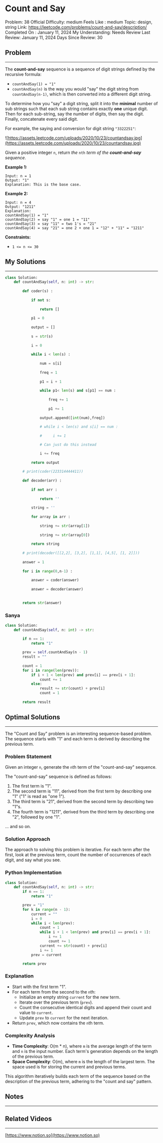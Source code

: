 # Count and Say

Problem: 38
Official Difficulty: medium
Feels Like : medium
Topic: design, string
Link: https://leetcode.com/problems/count-and-say/description/
Completed On : January 11, 2024
My Understanding: Needs Review
Last Review: January 11, 2024
Days Since Review: 30

## Problem

---

The **count-and-say** sequence is a sequence of digit strings defined by the recursive formula:

- `countAndSay(1) = "1"`
- `countAndSay(n)` is the way you would "say" the digit string from `countAndSay(n-1)`, which is then converted into a different digit string.

To determine how you "say" a digit string, split it into the **minimal** number of sub strings such that each sub string contains exactly **one** unique digit. Then for each sub-string, say the number of digits, then say the digit. Finally, concatenate every said digit.

For example, the saying and conversion for digit string `"3322251"`:

![https://assets.leetcode.com/uploads/2020/10/23/countandsay.jpg](https://assets.leetcode.com/uploads/2020/10/23/countandsay.jpg)

Given a positive integer `n`, return *the* `nth` *term of the **count-and-say** sequence*.

**Example 1:**

```
Input: n = 1
Output: "1"
Explanation: This is the base case.

```

**Example 2:**

```
Input: n = 4
Output: "1211"
Explanation:
countAndSay(1) = "1"
countAndSay(2) = say "1" = one 1 = "11"
countAndSay(3) = say "11" = two 1's = "21"
countAndSay(4) = say "21" = one 2 + one 1 = "12" + "11" = "1211"

```

**Constraints:**

- `1 <= n <= 30`

## My Solutions

---

```python
class Solution:
    def countAndSay(self, n: int) -> str:
        
        def coder(s) : 
            
            if not s:
                
                return []
            
            p1 = 0
            
            output = []
            
            s = str(s)
            
            i = 0
            
            while i < len(s) :
                
                num = s[i]
                
                freq = 1
                
                p1 = i + 1
                
                while p1< len(s) and s[p1] == num :
                    
                    freq += 1
                    
                    p1 += 1
                    
                output.append([int(num),freq])
                
                # while i < len(s) and s[i] == num :
                    
                #     i += 1

                # Can just do this instead 

                i += freq
                
            return output
        
        # print(coder(223314444411))
        
        def decoder(arr) : 
            
            if not arr : 
                
                return ''
            
            string = ''
            
            for array in arr : 
                
                string += str(array[1])
                
                string += str(array[0])
                
            return string
        
        # print(decoder([[2,2], [3,2], [1,1], [4,5], [1, 2]]))
        
        answer = 1
        
        for i in range(0,n-1) :
            
            answer = coder(answer)
            
            answer = decoder(answer)
        
            
        return str(answer)
```

### Sanya

```python
class Solution:
    def countAndSay(self, n: int) -> str:

        if n == 1:
            return "1"
    
        prev = self.countAndSay(n - 1)
        result = ""
    
        count = 1
        for i in range(len(prev)):
            if i + 1 < len(prev) and prev[i] == prev[i + 1]:
                count += 1
            else:
                result += str(count) + prev[i]
                count = 1
            
        return result
```

## Optimal Solutions

---

The "Count and Say" problem is an interesting sequence-based problem. The sequence starts with "1" and each term is derived by describing the previous term.

### Problem Statement

Given an integer `n`, generate the `n`th term of the "count-and-say" sequence.

The "count-and-say" sequence is defined as follows:

1. The first term is "1".
2. The second term is "11", derived from the first term by describing one "1" ("1" is read as "one 1").
3. The third term is "21", derived from the second term by describing two "1"s.
4. The fourth term is "1211", derived from the third term by describing one "2", followed by one "1".

... and so on.

### Solution Approach

The approach to solving this problem is iterative. For each term after the first, look at the previous term, count the number of occurrences of each digit, and say what you see.

### Python Implementation

```python
class Solution:
    def countAndSay(self, n: int) -> str:
        if n == 1:
            return "1"

        prev = "1"
        for k in range(n - 1):
            current = ""
            i = 0
            while i < len(prev):
                count = 1
                while i + 1 < len(prev) and prev[i] == prev[i + 1]:
                    i += 1
                    count += 1
                current += str(count) + prev[i]
                i += 1
            prev = current

        return prev

```

### Explanation

- Start with the first term "1".
- For each term from the second to the `n`th:
    - Initialize an empty string `current` for the new term.
    - Iterate over the previous term (`prev`).
    - Count the consecutive identical digits and append their count and value to `current`.
    - Update `prev` to `current` for the next iteration.
- Return `prev`, which now contains the `n`th term.

### Complexity Analysis

- **Time Complexity**: O(m * n), where `m` is the average length of the term and `n` is the input number. Each term's generation depends on the length of the previous term.
- **Space Complexity**: O(m), where `m` is the length of the largest term. The space used is for storing the current and previous terms.

This algorithm iteratively builds each term of the sequence based on the description of the previous term, adhering to the "count and say" pattern.

## Notes

---

 

## Related Videos

---

[https://www.notion.so](https://www.notion.so)